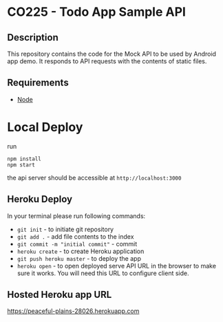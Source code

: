 # CO225 - Todo App Sample API

## Description

This repository contains the code for the Mock API to be used by Android app demo. It responds to API requests with the contents of static files.

## Requirements

- [Node](https://nodejs.org/en/)

# Local Deploy
run 
```
npm install
npm start
```
the api server should be accessible at `http://localhost:3000`


## Heroku Deploy 

In your terminal please run following commands:
- `git init` - to initiate git repository
- `git add .` - add file contents to the index
- `git commit -m "initial commit"` - commit
- `heroku create` - to create Heroku application
- `git push heroku master` - to deploy the app
- `heroku open` - to open deployed serve API URL in the browser to make sure it works. You will need this URL to configure client side.

## Hosted Heroku app URL

https://peaceful-plains-28026.herokuapp.com
